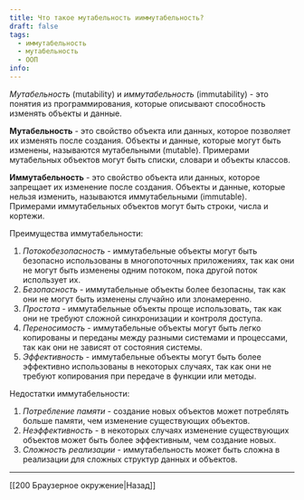 ```yaml
---
title: Что такое мутабельность ииммутабельность?
draft: false
tags:
  - иммутабельность
  - мутабельность
  - ООП
info:
---
```

_Мутабельность_ (mutability) и _иммутабельность_ (immutability) - это понятия из программирования, которые описывают способность изменять объекты и данные.

**Мутабельность** - это свойство объекта или данных, которое позволяет их изменять после создания. Объекты и данные, которые могут быть изменены, называются мутабельными (mutable). Примерами мутабельных объектов могут быть списки, словари и объекты классов.

**Иммутабельность** - это свойство объекта или данных, которое запрещает их изменение после создания. Объекты и данные, которые нельзя изменить, называются иммутабельными (immutable). Примерами иммутабельных объектов могут быть строки, числа и кортежи.

Преимущества иммутабельности:

1. _Потокобезопасность_ - иммутабельные объекты могут быть безопасно использованы в многопоточных приложениях, так как они не могут быть изменены одним потоком, пока другой поток использует их.
2. _Безопасность_ - иммутабельные объекты более безопасны, так как они не могут быть изменены случайно или злонамеренно.
3. _Простота_ - иммутабельные объекты проще использовать, так как они не требуют сложной синхронизации и контроля доступа.
4. _Переносимость_ - иммутабельные объекты могут быть легко копированы и переданы между разными системами и процессами, так как они не зависят от состояния системы.
5. _Эффективность_ - иммутабельные объекты могут быть более эффективно использованы в некоторых случаях, так как они не требуют копирования при передаче в функции или методы.

Недостатки иммутабельности:

1. _Потребление памяти_ - создание новых объектов может потреблять больше памяти, чем изменение существующих объектов.
2. _Неэффективность_ - в некоторых случаях изменение существующих объектов может быть более эффективным, чем создание новых.
3. _Сложность реализации_ - иммутабельность может быть сложна в реализации для сложных структур данных и объектов.

---

[[200 Браузерное окружение|Назад]]

